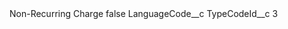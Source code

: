 <?xml version="1.0" encoding="UTF-8"?>
<CustomMetadata xmlns="http://soap.sforce.com/2006/04/metadata" xmlns:xsi="http://www.w3.org/2001/XMLSchema-instance" xmlns:xsd="http://www.w3.org/2001/XMLSchema">
    <label>Non-Recurring Charge</label>
    <protected>false</protected>
    <values>
        <field>LanguageCode__c</field>
        <value xsi:nil="true"/>
    </values>
    <values>
        <field>TypeCodeId__c</field>
        <value xsi:type="xsd:string">3</value>
    </values>
</CustomMetadata>
